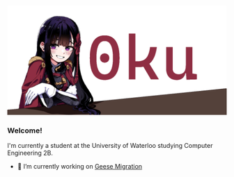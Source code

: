 
![](0kuBanner_Animated_3.gif)
### Welcome!
I'm currently a student at the University of Waterloo studying Computer Engineering 2B.  
- 🔭 I’m currently working on [Geese Migration](https://github.com/Abdullah9340/Geese-Migration)
<!--
**0ku/0ku** is a ✨ _special_ ✨ repository because its `README.md` (this file) appears on your GitHub profile.

Here are some ideas to get you started:

- 🔭 I’m currently working on ...
- 🌱 I’m currently learning ...
- 👯 I’m looking to collaborate on ...
- 🤔 I’m looking for help with ...
- 💬 Ask me about ...
- 📫 How to reach me: ...
- 😄 Pronouns: ...
- ⚡ Fun fact: ...
-->
